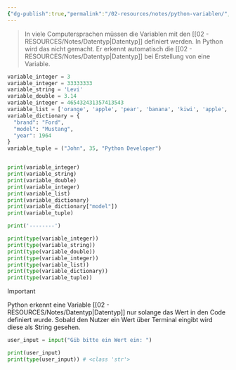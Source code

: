 ```yaml
---
{"dg-publish":true,"permalink":"/02-resources/notes/python-variablen/","tags":["informatik/programmierung/sprachen/python"],"noteIcon":"","updated":"2025-09-27T01:32:44.051+02:00"}
---
```


>In viele Computersprachen müssen die Variablen mit den [[02 - RESOURCES/Notes/Datentyp\|Datentyp]] definiert werden.
>In Python wird das nicht gemacht. Er erkennt automatisch die [[02 - RESOURCES/Notes/Datentyp\|Datentyp]] bei Erstellung von eine Variable. 

```python
variable_integer = 3
variable_integer = 33333333
variable_string = 'Levi'
variable_double = 3.14
variable_integer = 465432431357413543
variable_list = ['orange', 'apple', 'pear', 'banana', 'kiwi', 'apple', 'banana']
variable_dictionary = {  
  "brand": "Ford",
  "model": "Mustang",
  "year": 1964  
}
variable_tuple = ("John", 35, "Python Developer")


print(variable_integer)
print(variable_string)
print(variable_double)
print(variable_integer)
print(variable_list)
print(variable_dictionary)
print(variable_dictionary["model"])
print(variable_tuple)

print('--------')

print(type(variable_integer))
print(type(variable_string))
print(type(variable_double))
print(type(variable_integer))
print(type(variable_list))
print(type(variable_dictionary))
print(type(variable_tuple))
```

>[!important] 
>Python erkennt eine Variable [[02 - RESOURCES/Notes/Datentyp\|Datentyp]] nur solange das Wert in den Code definiert wurde.
>Sobald den Nutzer ein Wert über Terminal eingibt wird diese als String gesehen.

```python
user_input = input("Gib bitte ein Wert ein: ")

print(user_input)
print(type(user_input)) # <class 'str'>
```
